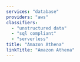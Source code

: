 ```yaml
---
services: "database"
providers: "aws"
classifiers:
  - "unstructured data"
  - "sql compliant"
  - "serverless"
title: "Amazon Athena"
linkTitle: "Amazon Athena"
---
```

